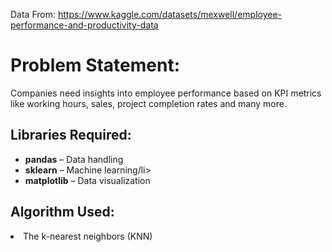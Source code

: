 Data From: https://www.kaggle.com/datasets/mexwell/employee-performance-and-productivity-data

<html lang="en">
<head>
    <meta charset="UTF-8">
    <meta name="viewport" content="width=device-width, initial-scale=1.0">
    <title>Problem Statement</title>
</head>
<body>
    <h1>Problem Statement:</h1>
    <p>Companies need insights into employee performance based on KPI metrics like working hours, sales,  project completion rates and many more.</p>

  <h2>Libraries Required:</h2>
    <ul>
        <li><strong>pandas</strong> – Data handling</li>
        <li><strong>sklearn</strong> – Machine learning/li>
        <li><strong>matplotlib</strong> – Data visualization</li>
    </ul>
<h2>Algorithm Used:</h2>    
<li>The k-nearest neighbors (KNN)</li>
    
</body>
</html>
